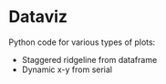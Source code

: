 # Dataviz
Python code for various types of plots:

* Staggered ridgeline from dataframe
* Dynamic x-y from serial

